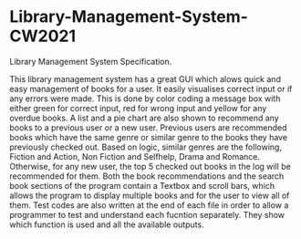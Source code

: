 # Library-Management-System-CW2021

Library Management System Specification.

This library management system has a great GUI which alows quick and easy management of books for a user. It easily
visualises correct input or if any errors were made. This is done by color coding a message box with either green
for correct input, red for wrong input and yellow for any overdue books.
A list and a pie chart are also shown to recommend any books to a previous user or a new user. Previous users are
recommended books which have the same genre or similar genre to the books they have previously checked out. Based on
logic, similar genres are the following, Fiction and Action, Non Fiction and Selfhelp, Drama and Romance. Otherwise,
for any new user, the top 5 checked out books in the log will be recommended for them.
Both the book recommendations and the search book sections of the program contain a Textbox and scroll bars, which
allows the program to display multiple books and for the user to view all of them.
Test codes are also written at the end of each file in order to allow a programmer to test and understand each
fucntion separately. They show which function is used and all the available outputs.
